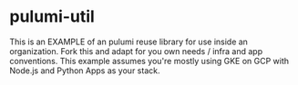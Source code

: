 # pulumi-util

This is an EXAMPLE of an pulumi reuse library for use inside an organization.
Fork this and adapt for you own needs / infra and app conventions.
This example assumes you're mostly using GKE on GCP with Node.js and Python Apps as your stack.
